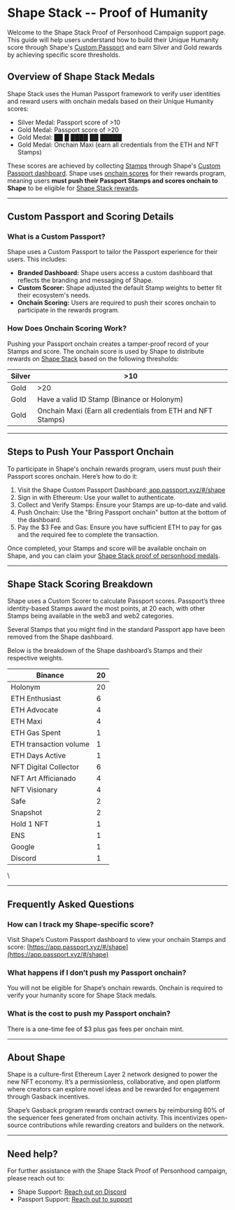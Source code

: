 # Shape Stack -- Proof of Humanity

Welcome to the Shape Stack Proof of Personhood Campaign support page. This guide will help users understand how to build their Unique Humanity score through Shape's [Custom Passport](https://support.passport.xyz/passport-knowledge-base/using-passport/custom-passport-dashboards-and-scores) and earn Silver and Gold rewards by achieving specific score thresholds.

## Overview of Shape Stack Medals

Shape Stack uses the Human Passport framework to verify user identities and reward users with onchain medals based on their Unique Humanity scores:

* Silver Medal: Passport score of >10
* Gold Medal: Passport score of >20
* Gold Medal: ██ █ ████ ██ █████
* Gold Medal: Onchain Maxi (earn all credentials from the ETH and NFT Stamps)

These scores are achieved by collecting [Stamps](https://support.passport.xyz/passport-knowledge-base/stamps/what-are-stamps) through Shape's [Custom Passport dashboard](https://app.passport.xyz/#/shape). Shape uses [onchain scores](https://support.passport.xyz/passport-knowledge-base/using-passport/onchain-passport) for their rewards program, meaning users **must push their Passport Stamps and scores onchain to Shape** to be eligible for [Shape Stack rewards](https://stack.shape.network).

***

## Custom Passport and Scoring Details

### What is a Custom Passport?

Shape uses a Custom Passport to tailor the Passport experience for their users. This includes:

* **Branded Dashboard:** Shape users access a custom dashboard that reflects the branding and messaging of Shape.
* **Custom Scorer:** Shape adjusted the default Stamp weights to better fit their ecosystem's needs.
* **Onchain Scoring:** Users are required to push their scores onchain to participate in the rewards program.

### How Does Onchain Scoring Work?

Pushing your Passport onchain creates a tamper-proof record of your Stamps and score. The onchain score is used by Shape to distribute rewards on [Shape Stack](https://stack.shape.network) based on the following thresholds:

| Silver | >10                                                         |
| ------ | ----------------------------------------------------------- |
| Gold   | >20                                                         |
| Gold   | Have a valid ID Stamp (Binance or Holonym)                  |
| Gold   | Onchain Maxi (Earn all credentials from ETH and NFT Stamps) |

***

## Steps to Push Your Passport Onchain

To participate in Shape's onchain rewards program, users must push their Passport scores onchain. Here’s how to do it:

1. Visit the Shape Custom Passport Dashboard:[ app.passport.xyz/#/shape](https://app.passport.xyz/#/shape)
2. Sign in with Ethereum: Use your wallet to authenticate.
3. Collect and Verify Stamps: Ensure your Stamps are up-to-date and valid.
4. Push Onchain: Use the "Bring Passport onchain" button at the bottom of the dashboard.
5. Pay the $3 Fee and Gas: Ensure you have sufficient ETH to pay for gas and the required fee to complete the transaction.

Once completed, your Stamps and score will be available onchain on Shape, and you can claim your [Shape Stack proof of personhood medals](https://stack.shape.network).&#x20;

***

## Shape Stack Scoring Breakdown

Shape uses a Custom Scorer to calculate Passport scores. Passport’s three identity-based Stamps award the most points, at 20 each, with other Stamps being available in the web3 and web2 categories.&#x20;

Several Stamps that you might find in the standard Passport app have been removed from the Shape dashboard.&#x20;

Below is the breakdown of the Shape dashboard’s Stamps and their respective weights.

| Binance                | 20 |
| ---------------------- | -- |
| Holonym                | 20 |
| ETH Enthusiast         | 6  |
| ETH Advocate           | 4  |
| ETH Maxi               | 4  |
| ETH Gas Spent          | 1  |
| ETH transaction volume | 1  |
| ETH Days Active        | 1  |
| NFT Digital Collector  | 6  |
| NFT Art Afficianado    | 4  |
| NFT Visionary          | 4  |
| Safe                   | 2  |
| Snapshot               | 2  |
| Hold 1 NFT             | 1  |
| ENS                    | 1  |
| Google                 | 1  |
| Discord                | 1  |

\


***

## Frequently Asked Questions

### How can I track my Shape-specific score?

Visit Shape’s Custom Passport dashboard to view your onchain Stamps and score: [https://app.passport.xyz/#/shape](https://app.passport.xyz/#/shape)

### What happens if I don’t push my Passport onchain?

You will not be eligible for Shape’s onchain rewards. Onchain is required to verify your humanity score for Shape Stack medals.

### What is the cost to push my Passport onchain?

There is a one-time fee of $3 plus gas fees per onchain mint.&#x20;

***

## About Shape

Shape is a culture-first Ethereum Layer 2 network designed to power the new NFT economy. It’s a permissionless, collaborative, and open platform where creators can explore novel ideas and be rewarded for engagement through Gasback incentives.

Shape’s Gasback program rewards contract owners by reimbursing 80% of the sequencer fees generated from onchain activity. This incentivizes open-source contributions while rewarding creators and builders on the network.

***

## Need help?

For further assistance with the Shape Stack Proof of Personhood campaign, please reach out to:

* Shape Support: [Reach out on Discord](https://discord.com/invite/shape-l2)
* Passport Support: [Reach out to support](https://support.passport.xyz/passport-knowledge-base/need-support)
